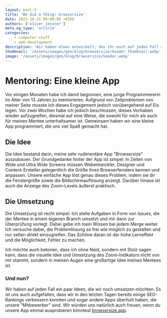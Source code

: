 ```yaml
---
layout: post-3
title: 'We did a thing: browsersize'
date: 2023-10-21 00:00:00 +0200
authors: ['oliver_jessner']
meta_og_type: 'article'
categories:
    - computer-stuff
    - web-development
description: 'Wir haben etwas entwickelt, das ihr euch auf jeden Fall anschauen solltet. PS: Es handelt sich um eine kleine, aber raffinierte Web-App.'
thumbnail: '/assets/images/gen/blog/browsersize/header_thumbnail.webp'
image: '/assets/images/gen/blog/browsersize/header.webp'
---
```


# Mentoring: Eine kleine App

Vor einigen Monaten habe ich damit begonnen, eine junge Programmiererin im Alter von 13 Jahren zu mentorieren. Aufgrund von Zeitproblemen von meiner Seite musste ich dieses Engagement jedoch vorübergehend auf Eis legen. Vor zwei Wochen habe ich jedoch beschlossen, dieses Vorhaben wieder aufzugreifen, diesmal auf eine Weise, die sowohl für mich als auch für meinen Mentee unterhaltsamer ist. Gemeinsam haben wir eine kleine App programmiert, die uns viel Spaß gemacht hat.

## Die Idee

Die Idee bestand darin, meine sehr rudimentäre App "Browsersize" auszubauen. Der Grundgedanke hinter der App ist simpel: In Zeiten von Wide und Ultra Wide Screens müssen Webentwickler, Designer und Content-Ersteller gelegentlich die Größe ihres Browserfensters kennen und anpassen. Unsere einfache App löst genau dieses Problem, indem sie dir die Fenstergröße sowie die Bildschirmauflösung anzeigt. Darüber hinaus ist auch die Anzeige des Zoom-Levels äußerst praktisch.

## Die Umsetzung

Die Umsetzung ist recht simpel: Ich stelle Aufgaben in Form von Issues, die der Mentee in einem eigenen Branch umsetzt und mir dann zur Überprüfung vorlegt. Dabei gebe ich mein Wissen bei jedem Merge weiter. Ich versuche dabei, die Problemlösung so frei wie möglich zu gestalten und nur selten direkt einzugreifen. Das Schöne daran ist der hohe Lerneffekt und die Möglichkeit, Fehler zu machen.

Ich möchte auch betonen, dass ich ohne Neid, sondern mit Stolz sagen kann, dass die visuelle Idee und Umsetzung des Zoom-Indikators nicht von mir stammt, sondern in meinen Augen eine großartige Idee meines Mentees ist.

### Und nun?

Wir haben auf jeden Fall ein paar Ideen, die wir noch umsetzen möchten. Es ist uns auch aufgefallen, dass wir in den letzten Tagen bereits einige SEO-Rankings verbessern konnten und sogar andere Apps überholt haben, die unsere "Mitbewerber" sind. Wir würden uns natürlich auch freuen, wenn du unsere App einmal ausprobieren könntest [browsersize.app](https://browsersize.app).
